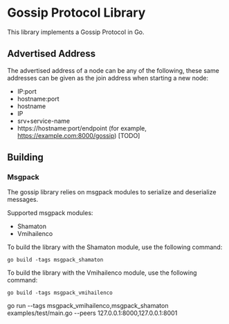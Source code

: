# Gossip Protocol Library

This library implements a Gossip Protocol in Go.

## Advertised Address

The advertised address of a node can be any of the following, these same addresses can be given as the join address when starting a new node:

- IP:port
- hostname:port
- hostname
- IP
- srv+service-name
- https://hostname:port/endpoint (for example, https://example.com:8000/gossip) [TODO]

## Building

### Msgpack

The gossip library relies on msgpack modules to serialize and deserialize messages.

Supported msgpack modules:

- Shamaton
- Vmihailenco

To build the library with the Shamaton module, use the following command:

```shell
go build -tags msgpack_shamaton
```

To build the library with the Vmihailenco module, use the following command:

```shell
go build -tags msgpack_vmihailenco
```



go run --tags msgpack_vmihailenco,msgpack_shamaton  examples/test/main.go  --peers 127.0.0.1:8000,127.0.0.1:8001